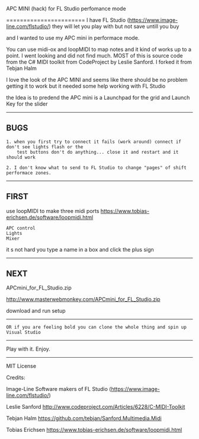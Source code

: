 APC MINI (hack) for FL Studio perfomance mode 

=======================
I have FL Studio (https://www.image-line.com/flstudio/) 
they will let you play with but not save untill you buy

and I wanted to use my APC mini in performace mode.

You can use midi-ox and loopMIDI to map notes and it kind of works up to a point.
I went looking and did not find much.  MOST of this is source code from the C# MIDI toolkit from 
CodeProject by Leslie Sanford.  I forked it from Tebjan Halm  


I love the look of the APC MINI and seems like there should be no problem getting it to work 
but it needed some help working with FL Studio

the Idea is to predend the APC mini is a Launchpad for the grid and 
Launch Key for the slider

--------------------------------------------------------------------------------------------------------
BUGS 
--------------------------------------------------------------------------------------------------------
    1. when you first try to connect it fails (work around) connect if don't see lights flash or the 
        test buttons don't do anything... close it and restart and it should work

    2. I don't know what to send to FL Studio to change "pages" of shift performace zones.


--------------------------------------------------------------------------------------------------------
FIRST
--------------------------------------------------------------------------------------------------------

 use loopMIDI to make three midi ports 
 https://www.tobias-erichsen.de/software/loopmidi.html

    APC control
    Lights
    Mixer

it s not hard you type a name in a box and click the plus sign


--------------------------------------------------------------------------------------------------------
NEXT
--------------------------------------------------------------------------------------------------------
 APCmini_for_FL_Studio.zip

 http://www.masterwebmonkey.com/APCmini_for_FL_Studio.zip

 download and run setup

--------------------------------------------------------------------------------------------------------
    OR if you are feeling bold you can clone the whole thing and spin up Visual Studio
--------------------------------------------------------------------------------------------------------

Play with it. Enjoy.

---------------------------------------------------------------------------------------------------------
MIT License

Credits:

Image-Line Software makers of FL Studio
(https://www.image-line.com/flstudio/) 

Leslie Sanford
http://www.codeproject.com/Articles/6228/C-MIDI-Toolkit

Tebjan Halm
https://github.com/tebjan/Sanford.Multimedia.Midi

Tobias Erichsen
https://www.tobias-erichsen.de/software/loopmidi.html
